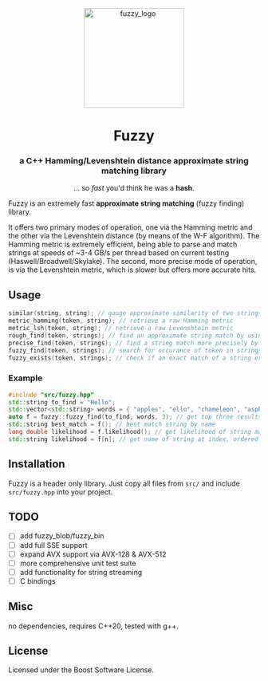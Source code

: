 <div align="center">
  <img src="https://github.com/user-attachments/assets/ddff98b7-a390-43a7-86b3-91ef5e4da6be" alt="fuzzy_logo" width="200"/>

# Fuzzy
### a C++ Hamming/Levenshtein distance approximate string matching library
... so *fast* you'd think he was a **hash**. 
</div>

Fuzzy is an extremely fast **approximate string matching** (fuzzy finding) library.

It offers two primary modes of operation, one via the Hamming metric and the other via the Levenshtein distance (by means of the W-F algorithm). The Hamming metric is extremely efficient, being able to parse and match strings at speeds of ~3-4 GB/s per thread based on current testing (Haswell/Broadwell/Skylake). The second, more precise mode of operation, is via the Levenshtein metric, which is slower but offers more accurate hits. 


## Usage
```cpp
similar(string, string); // gauge approximate similarity of two strings
metric_hamming(token, string); // retrieve a raw Hamming metric
metric_lsh(token, string); // retrieve a raw Levenshtein metric
rough_find(token, strings); // find an approximate string match by using the Hamming distance
precise_find(token, strings); // find a string match more precisely by using the Levenshetin distance
fuzzy_find(token, strings); // search for occurance of token in strings
fuzzy_exists(token, strings); // check if an exact match of a string exists
```


### Example
```cpp
#include "src/fuzzy.hpp"
std::string to_find = "Hello";
std::vector<std::string> words = { "apples", "ello", "chameleon", "asphalt", "behemoth" };
auto f = fuzzy::fuzzy_find(to_find, words, 3); // get top three results 
std::string best_match = f(); // best match string by name
long double likelihood = f.likelihood(); // get likelihood of string match
std::string likelihood = f[n]; // get name of string at index, ordered from highest likelihood hit
```

## Installation

Fuzzy is a header only library. Just copy all files from `src/` and include `src/fuzzy.hpp` into your project.


## TODO
- [ ] add fuzzy_blob/fuzzy_bin
- [ ] add full SSE support
- [ ] expand AVX support via AVX-128 \& AVX-512
- [ ] more comprehensive unit test suite
- [ ] add functionality for string streaming
- [ ] C bindings

## Misc
no dependencies, requires C++20, tested with g++.

## License
Licensed under the Boost Software License.
